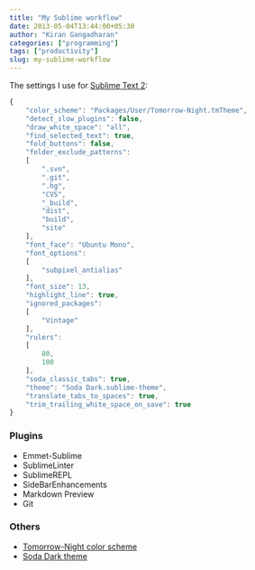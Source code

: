```yaml
---
title: "My Sublime workflow"
date: 2013-05-04T13:44:00+05:30
author: "Kiran Gangadharan"
categories: ["programming"]
tags: ["productivity"]
slug: my-sublime-workflow
---
```


The settings I use for [Sublime Text
2](http://www.sublimetext.com/):

```javascript
{
	"color_scheme": "Packages/User/Tomorrow-Night.tmTheme",
	"detect_slow_plugins": false,
	"draw_white_space": "all",
	"find_selected_text": true,
	"fold_buttons": false,
	"folder_exclude_patterns":
	[
		".svn",
		".git",
		".hg",
		"CVS",
		"_build",
		"dist",
		"build",
		"site"
	],
	"font_face": "Ubuntu Mono",
	"font_options":
	[
		"subpixel_antialias"
	],
	"font_size": 13,
	"highlight_line": true,
	"ignored_packages":
	[
		"Vintage"
	],
	"rulers":
	[
		80,
		100
	],
	"soda_classic_tabs": true,
	"theme": "Soda Dark.sublime-theme",
	"translate_tabs_to_spaces": true,
	"trim_trailing_white_space_on_save": true
}
```

### Plugins

-   Emmet-Sublime
-   SublimeLinter
-   SublimeREPL
-   SideBarEnhancements
-   Markdown Preview
-   Git

### Others

-   [Tomorrow-Night color
    scheme](https://github.com/chriskempson/tomorrow-theme)
-   [Soda Dark theme](https://github.com/buymeasoda/soda-theme/)
